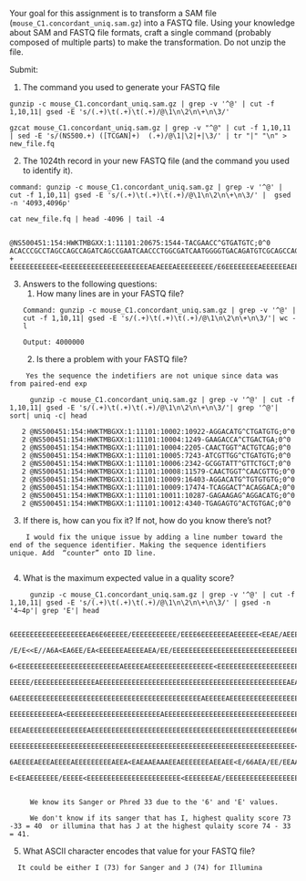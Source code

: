 Your goal for this assignment is to transform a SAM file (```mouse_C1.concordant_uniq.sam.gz```) into a FASTQ file. Using your knowledge about SAM and FASTQ file formats, craft a single command (probably composed of multiple parts) to make the transformation. Do not unzip the file.

Submit:
1.	The command you used to generate your FASTQ file
```
gunzip -c mouse_C1.concordant_uniq.sam.gz | grep -v '^@' | cut -f 1,10,11| gsed -E 's/(.+)\t(.+)\t(.+)/@\1\n\2\n\+\n\3/' 

gzcat mouse_C1.concordant_uniq.sam.gz | grep -v "^@" | cut -f 1,10,11 | sed -E 's/(NS500.+)	([TCGAN]+)	(.+)/@\1|\2|+|\3/' | tr "|" "\n" > new_file.fq
```
2.	The 1024th record in your new FASTQ file (and the command you used to identify it).
```
command: gunzip -c mouse_C1.concordant_uniq.sam.gz | grep -v '^@' | cut -f 1,10,11| gsed -E 's/(.+)\t(.+)\t(.+)/@\1\n\2\n\+\n\3/' |  gsed -n '4093,4096p'

cat new_file.fq | head -4096 | tail -4


@NS500451:154:HWKTMBGXX:1:11101:20675:1544-TACGAACC^GTGATGTC;0^0
ACACCCGCCTAGCCAGCCAGATCAGCCGAATCAACCCTGGCGATCAATGGGGTGACAGATGTCGCAGCCAG
+
EEEEEEEEEEEE<EEEEEEEEEEEEEEEEEEEEEAEAEEEAEEEEEEEEE/E6EEEEEEEEAEEEEEEAEE
```

3.	Answers to the following questions:
    1. How many lines are in your FASTQ file?
    ```
    Command: gunzip -c mouse_C1.concordant_uniq.sam.gz | grep -v '^@' | cut -f 1,10,11| gsed -E 's/(.+)\t(.+)\t(.+)/@\1\n\2\n\+\n\3/'| wc -l
    
    Output: 4000000
    ```
    2. Is there a problem with your FASTQ file?
```
    Yes the sequence the indetifiers are not unique since data was from paired-end exp
    
     gunzip -c mouse_C1.concordant_uniq.sam.gz | grep -v '^@' | cut -f 1,10,11| gsed -E 's/(.+)\t(.+)\t(.+)/@\1\n\2\n\+\n\3/'| grep '^@'| sort| uniq -c| head
     
   2 @NS500451:154:HWKTMBGXX:1:11101:10002:10922-AGGACATG^CTGATGTG;0^0
   2 @NS500451:154:HWKTMBGXX:1:11101:10004:1249-GAAGACCA^CTGACTGA;0^0
   2 @NS500451:154:HWKTMBGXX:1:11101:10004:2205-CAACTGGT^ACTGTCAG;0^0
   2 @NS500451:154:HWKTMBGXX:1:11101:10005:7243-ATCGTTGG^CTGATGTG;0^0
   2 @NS500451:154:HWKTMBGXX:1:11101:10006:2342-GCGGTATT^GTTCTGCT;0^0
   2 @NS500451:154:HWKTMBGXX:1:11101:10008:11579-CAACTGGT^CAACGTTG;0^0
   2 @NS500451:154:HWKTMBGXX:1:11101:10009:16403-AGGACATG^TGTGTGTG;0^0
   2 @NS500451:154:HWKTMBGXX:1:11101:10009:17474-TCAGGACT^ACAGGACA;0^0
   2 @NS500451:154:HWKTMBGXX:1:11101:10011:10287-GAGAAGAG^AGGACATG;0^0
   2 @NS500451:154:HWKTMBGXX:1:11101:10012:4340-TGAGAGTG^ACTGTGAC;0^0

``` 
 
   3. If there is, how can you fix it? If not, how do you know there’s not?
 
``` 
    I would fix the unique issue by adding a line number toward the end of the sequence identifier. Making the sequence identifiers unique. Add  “counter” onto ID line.
 
```     
 
   4. What is the maximum expected value in a quality score?
    
```    
     gunzip -c mouse_C1.concordant_uniq.sam.gz | grep -v '^@' | cut -f 1,10,11| gsed -E 's/(.+)\t(.+)\t(.+)/@\1\n\2\n\+\n\3/' | gsed -n '4~4p'| grep 'E'| head

    6EEEEEEEEEEEEEEEEEEAE6E6EEEEE/EEEEEEEEEEE/EEEE6EEEEEEEAEEEEEE<EEAE/AEEE
    /E/E<<E//A6A<EA6EE/EA<EEEEEEAEEEEAEA/EE/EEEEEEEEEEEEEEEEEEEEEEEEEEEEEEE
    6<EEEEEEEEEEEEEEEEEEEEEEEEEAEEEEEAEEEEEEEEEEEEEEEE<EEEEEEEEEEEEEEEEEEEE
    EEEEE/EEEEEEEEEEEEEEEAEEEEEEEEEEEEEEEEEEEEEEEEEEEEEEEEEEEEEEEEEEEEEEAEA
    6AEEEEEEEEEEEEEEEEEEEEEEEEEEEEEEEEEEEEEEEEEEEEEAEEEEEAEEEEEEEEEEEEEEEEE
    EEEEEEEEEEEEA<EEEEEEEEEEEEEEEEEEEEEEEAEEEEEEEEEEEEEEEEEEEEEEEEEEEEEEEEE
    EEEAEEEEEEEEEEEEEEEAEEEEEEEEEEEEEEEEEEEEEEEEEEEEEEEEEEEEEEEEEEEEEEEEE66
    EEEEEEEEEEEEEEEEEEEEEEEEEEEEEEEEEEEEEEEEEEEEEEEEEEEEEEEEEEEEEEEEEEEEEE<
    6AEEEEAEEEAEEEEAEEEEEEEEEAEEA<EAEAAEAAAEEAEEEEEEEAEEAEE<E/66AEA/EE/EEAA
    E<EEAEEEEEEE/EEEEE<EEEEEEEEEEEEEEEEEEEEEEE<EEEEEEEAE/EEEEEEEEEEEEEEEEEE
   
 
     We know its Sanger or Phred 33 due to the '6' and 'E' values.
    
     We don't know if its sanger that has I, highest quality score 73 -33 = 40  or illumina that has J at the highest qulaity score 74 - 33 = 41. 
 ``` 
 
   5. What ASCII character encodes that value for your FASTQ file?
    
 ```  
   It could be either I (73) for Sanger and J (74) for Illumina
 ``` 
